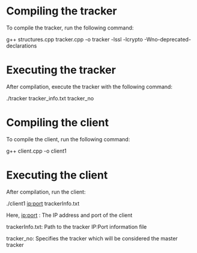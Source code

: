 # Compiling the tracker

To compile the tracker, run the following command:

g++ structures.cpp tracker.cpp -o tracker -lssl -lcrypto -Wno-deprecated-declarations

# Executing the tracker

After compilation, execute the tracker with the following command:

./tracker tracker_info.txt tracker_no

# Compiling the client

To compile the client, run the following command:

g++ client.cpp -o client1

# Executing the client

After compilation, run the client:

./client1 <ip:port> trackerInfo.txt

Here,
<ip:port> : The IP address and port of the client

trackerInfo.txt: Path to the tracker IP:Port information file

tracker_no: Specifies the tracker which will be considered the master tracker
